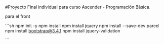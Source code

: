 #Proyecto Final individual para curso Ascender - Programación Bàsica.

para el front

´´´sh
npm init -y
npm install 
npm install jquery
npm install --save-dev parcel
npm install bootstrap@3.4.1
npm install jquery-validation

´´´
